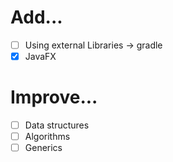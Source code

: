 # Add...
- [ ] Using external Libraries -> gradle
- [x] JavaFX

# Improve...
- [ ] Data structures
- [ ] Algorithms
- [ ] Generics
